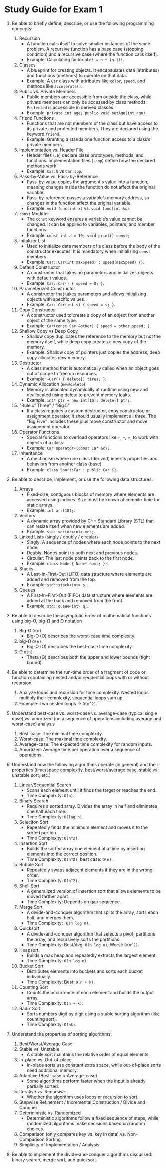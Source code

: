 # Study Guide for Exam 1

1. Be able to briefly define, describe, or use the following programming concepts:
   1. Recursion
      - A function calls itself to solve smaller instances of the same problem. A recursive function has a base case (stopping condition) and a recursive case (where the function calls itself).
      - Example: Calculating factorial `n! = n * (n-1)!`.
   2. Classes
      - A blueprint for creating objects. It encapsulates data (attributes) and functions (methods) to operate on that data.
      - Example: A `Car` class with attributes like `color`, `speed`, and methods like `accelerate()`.
   3. Public vs. Private Members
      - Public members are accessible from outside the class, while private members can only be accessed by class methods. `Protected` is accessible in derived classes.
      - Example: `private int age; public void setAge(int age)`.
   4. Friend Functions
      - Functions that are not members of the class but have access to its private and protected members. They are declared using the keyword `friend`.
      - Example: Granting a standalone function access to a class’s private members.
   5. Implementation vs. Header File
      - Header files (`.h`) declare class prototypes, methods, and functions. Implementation files (`.cpp`) define how the declared methods work.
      - Example: `Car.h` vs `Car.cpp`.
   6. Pass-by-Value vs. Pass-by-Reference
      - Pass-by-value copies the argument's value into a function, meaning changes inside the function do not affect the original variable.
      - Pass-by-reference passes a variable’s memory address, so changes in the function affect the original variable.
      - Example: `void func(int x)` vs. `void func(int &x)`.
   7. `const` Modifier
      - The `const` keyword ensures a variable’s value cannot be changed. It can be applied to variables, pointers, and member functions.
      - Example: `const int a = 10; void print() const;`
   8. Initalizer List
      - Used to initialize data members of a class before the body of the constructor executes. It is mandatory when initializing `const` members.
      - Example: `Car::Car(int maxSpeed) : speed(maxSpeed) {}`.
   9.  Default Constructor
       - A constructor that takes no parameters and initializes objects with default values.
       - Example: `Car::Car() { speed = 0; }`.
   10. Parameterized Constructor
       - A constructor that takes parameters and allows initializing objects with specific values.
       - Example: `Car::Car(int s) { speed = s; }`.
   11. Copy Constructor
       - A constructor used to create a copy of an object from another object of the same type.
       - Example: `Car(const Car &other) { speed = other.speed; }`.
   12. Shallow Copy vs Deep Copy
       - Shallow copy duplicates the reference to the memory but not the memory itself, while deep copy creates a new copy of the memory.
       - Example: Shallow copy of pointers just copies the address, deep copy allocates new memory.
   13. Destructor
       - A class method that is automatically called when an object goes out of scope to free up resources.
       - Example: `~Car() { delete[] tires; }`.
   14. Dynamic Allocation (`new`/`delete`)
       - Memory is allocated dynamically at runtime using new and deallocated using delete to prevent memory leaks.
       - Example: `int* ptr = new int[10]; delete[] ptr;`.
   15. "Rule of Three" / "Big 5"
       - If a class requires a custom destructor, copy constructor, or assignment operator, it should usually implement all three. The "Big Five" includes these plus move constructor and move assignment operator.
   16. Operator Functions
       - Special functions to overload operators like +, -, =, to work with objects of a class.
       - Example: `Car operator+(const Car &c);`.
   17. Inheritance
       - A mechanism where one class (derived) inherits properties and behaviors from another class (base).
       - Example: `class SportsCar : public Car {}`.

2. Be able to describe, implement, or use the following data structures:
   1. Arrays
      - Fixed-size, contiguous blocks of memory where elements are accessed using indices. Size must be known at compile-time for static arrays.
      - Example: `int arr[10];`.
   2. Vectors
      - A dynamic array provided by C++ Standard Library (STL) that can resize itself when new elements are added.
      - Example: `std::vector<int> vec;`.
   3. Linked Lists (singly / doubly / circular)
      - Singly: A sequence of nodes where each node points to the next node.
      - Doubly: Nodes point to both next and previous nodes.
      - Circular: The last node points back to the first node.
      - Example: `class Node { Node* next; };`.
   4. Stacks
      - A Last-In-First-Out (LIFO) data structure where elements are added and removed from the top.
      - Example: `std::stack<int> s;`.
   5. Queues
      - A First-In-First-Out (FIFO) data structure where elements are added at the back and removed from the front.
      - Example: `std::queue<int> q;`.

3. Be able to describe the asymptotic order of mathematical functions using big-O, big-Ω and Θ notation
   1. Big-O `O(n)`
      - Big-O (O) describes the worst-case time complexity.
   2. big-Ω `Ω(n)`
      - Big-Ω (Ω) describes the best-case time complexity.
   3. Θ `Θ(n)`
      - Theta (Θ) describes both the upper and lower bounds (tight bound).

4. Be able to determine the run-time order of a fragment of code or function containing nested and/or sequential loops with or without recursion
   1. Analyze loops and recursion for time complexity. Nested loops multiply their complexity, sequential loops sum up.
   2. Example: Two nested loops → `O(n^2)`.

5. Understand best-case vs. worst-case vs. average-case (typical single case) vs. amortized (on a sequence of operations including average and worst-case) analysis
   1. Best-case: The minimal time complexity.
   2. Worst-case: The maximal time complexity.
   3. Average-case: The expected time complexity for random inputs.
   4. Amortized: Average time per operation over a sequence of operations.

6. Understand how the following algorithms operate (in general) and their properties (time/space complexity, best/worst/average case, stable vs. unstable sort, etc.)
   1. Linear/Sequential Search
      - Scans each element until it finds the target or reaches the end.
      - Time Complexity: `O(n)`.
   2. Binary Search
      - Requires a sorted array. Divides the array in half and eliminates one half each time.
      - Time Complexity: `O(log n)`.
   3. Seleciton Sort
      - Repeatedly finds the minimum element and moves it to the sorted portion.
      - Time Complexity: `O(n^2)`.
   4. Insertion Sort
      - Builds the sorted array one element at a time by inserting elements into the correct position.
      - Time Complexity: `O(n^2)`, best case: `O(n)`.
   5. Bubble Sort
      - Repeatedly swaps adjacent elements if they are in the wrong order.
      - Time Complexity: `O(n^2)`.
   6. Shell Sort
      - A generalized version of insertion sort that allows elements to be moved farther apart.
      - Time Complexity: Depends on gap sequence.
   7. Merge Sort
      - A divide-and-conquer algorithm that splits the array, sorts each half, and merges them.
      - Time Complexity`: O(n log n)`.
   8. Quicksort
      - A divide-and-conquer algorithm that selects a pivot, partitions the array, and recursively sorts the partitions.
      - Time Complexity: Best/Avg: `O(n log n)`, Worst: `O(n^2)`.
   9.  Heapsort
       - Builds a max heap and repeatedly extracts the largest element.
       - Time Complexity: `O(n log n)`.
   10. Bucket Sort
       - Distributes elements into buckets and sorts each bucket individually.
       - Time Complexity: Best: `O(n + k)`.
   11. Counting Sort
       - Counts the occurrence of each element and builds the output array.
       - Time Complexity: `O(n + k)`.
   12. Radix Sort
       - Sorts numbers digit by digit using a stable sorting algorithm (like counting sort).
       - Time Complexity: `O(nk)`.

7.  Understand the properties of sorting algorithms:
    1.  Best/Worst/Average Case
    2.  Stable vs. Unstable
        - A stable sort maintains the relative order of equal elements.
    3.  In-place vs. Out-of-place
        - In-place sorts use constant extra space, while out-of-place sorts need additional memory.
    4.  Adaptive (Best-case < Average-case)
        - Some algorithms perform faster when the input is already partially sorted.
    5.  Iterative vs. Recursive
        - Whether the algorithm uses loops or recursion to sort.
    6.  Stepwise Refinement / Incremental Construction / Divide and Conquer
    7.  Deterministic vs. Randomized
        - Deterministic algorithms follow a fixed sequence of steps, while randomized algorithms make decisions based on random choices.
    8.  Comparison (only compares key vs. key in data) vs. Non-Comparison Sorting
    9.  Simplicity of Implementation / Analysis

8. Be able to implement the divide-and-conquer algorithms discussed: binary search, merge sort, and quicksort.